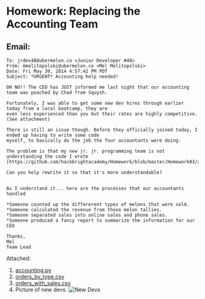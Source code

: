 Homework: Replacing the Accounting Team
=======

Email:
-------

```
To: jrdev48@ubermelon.co <Junior Developer #48>
From: mmelitopolski@ubermelon.co <Mel Melitopolski> 
Date: Fri May 30, 2014 4:57:42 PM PDT
Subject: *URGENT* Accounting help needed!

OH NO!! The CEO has JUST informed me last night that our accounting team was poached by Chad from Squysh.

Fortunately, I was able to get some new dev hires through earlier today from a local bootcamp, they are 
even less experienced than you but their rates are highly competitive. (See attachment)

There is still an issue though. Before they officially joined today, I ended up having to write some code 
myself, to basically do the job the four accountants were doing.

The problem is that my new jr. jr. programming team is not understanding the code I wrote 
[https://github.com/hackbrightacademy/Homework/blob/master/Homework03/accounting.py]

Can you help rewrite it so that it's more understandable?


As I understand it... here are the processes that our accountants handled

*Someone counted up the differerent types of melons that were sold.
*Someone calculated the revenue from those melon tallies.
*Someone separated sales into online sales and phone sales.
*Someone produced a fancy report to summarize the information for our CEO

Thanks,
Mel
Team Lead
```

Attached:

1. [accounting.py](https://raw.githubusercontent.com/hackbrightacademy/Homework/master/Homework03/accounting.py)
1. [orders_by_type.csv](https://raw.githubusercontent.com/hackbrightacademy/Homework/master/Homework03/orders_by_type.csv)
1. [orders_with_sales.csv](https://raw.githubusercontent.com/hackbrightacademy/Homework/master/Homework03/orders_by_type.csv)
1. Picture of new devs. ![New Devs](http://2.bp.blogspot.com/-zUyZGIGXxt4/UUH6FeX6mII/AAAAAAAAAZE/KjQivZ1OQRY/s1600/BBC+cracking+the+code+2.png)